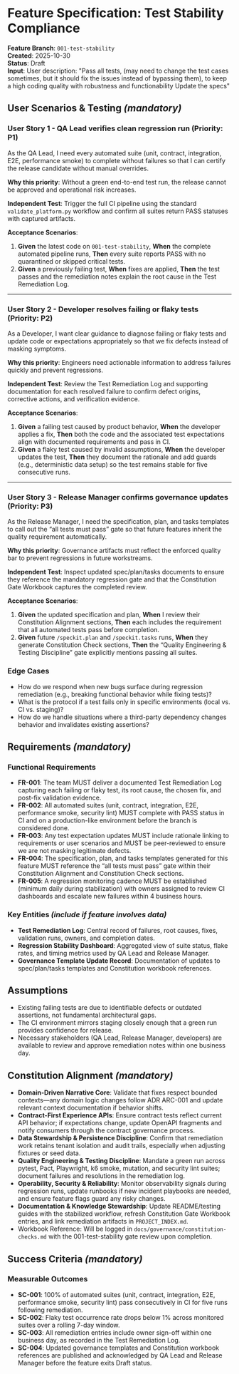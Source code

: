# Feature Specification: Test Stability Compliance

**Feature Branch**: `001-test-stability`  
**Created**: 2025-10-30  
**Status**: Draft  
**Input**: User description: "Pass all tests, (may need to change the test cases sometimes, but it should fix the issues instead of bypassing them), to keep a high coding quality with robustness and functionability Update the specs"

## User Scenarios & Testing *(mandatory)*

<!--
  IMPORTANT: User stories should be PRIORITIZED as user journeys ordered by importance.
  Each user story/journey must be INDEPENDENTLY TESTABLE - meaning if you implement just ONE of them,
  you should still have a viable MVP (Minimum Viable Product) that delivers value.
  
  Assign priorities (P1, P2, P3, etc.) to each story, where P1 is the most critical.
  Think of each story as a standalone slice of functionality that can be:
  - Developed independently
  - Tested independently
  - Deployed independently
  - Demonstrated to users independently
-->

### User Story 1 - QA Lead verifies clean regression run (Priority: P1)

As the QA Lead, I need every automated suite (unit, contract, integration, E2E, performance smoke) to complete without failures so that I can certify the release candidate without manual overrides.

**Why this priority**: Without a green end-to-end test run, the release cannot be approved and operational risk increases.

**Independent Test**: Trigger the full CI pipeline using the standard `validate_platform.py` workflow and confirm all suites return PASS statuses with captured artifacts.

**Acceptance Scenarios**:

1. **Given** the latest code on `001-test-stability`, **When** the complete automated pipeline runs, **Then** every suite reports PASS with no quarantined or skipped critical tests.  
2. **Given** a previously failing test, **When** fixes are applied, **Then** the test passes and the remediation notes explain the root cause in the Test Remediation Log.

---

### User Story 2 - Developer resolves failing or flaky tests (Priority: P2)

As a Developer, I want clear guidance to diagnose failing or flaky tests and update code or expectations appropriately so that we fix defects instead of masking symptoms.

**Why this priority**: Engineers need actionable information to address failures quickly and prevent regressions.

**Independent Test**: Review the Test Remediation Log and supporting documentation for each resolved failure to confirm defect origins, corrective actions, and verification evidence.

**Acceptance Scenarios**:

1. **Given** a failing test caused by product behavior, **When** the developer applies a fix, **Then** both the code and the associated test expectations align with documented requirements and pass in CI.  
2. **Given** a flaky test caused by invalid assumptions, **When** the developer updates the test, **Then** they document the rationale and add guards (e.g., deterministic data setup) so the test remains stable for five consecutive runs.

---

### User Story 3 - Release Manager confirms governance updates (Priority: P3)

As the Release Manager, I need the specification, plan, and tasks templates to call out the “all tests must pass” gate so that future features inherit the quality requirement automatically.

**Why this priority**: Governance artifacts must reflect the enforced quality bar to prevent regressions in future workstreams.

**Independent Test**: Inspect updated spec/plan/tasks documents to ensure they reference the mandatory regression gate and that the Constitution Gate Workbook captures the completed review.

**Acceptance Scenarios**:

1. **Given** the updated specification and plan, **When** I review their Constitution Alignment sections, **Then** each includes the requirement that all automated tests pass before completion.  
2. **Given** future `/speckit.plan` and `/speckit.tasks` runs, **When** they generate Constitution Check sections, **Then** the “Quality Engineering & Testing Discipline” gate explicitly mentions passing all suites.

### Edge Cases

<!--
  ACTION REQUIRED: The content in this section represents placeholders.
  Fill them out with the right edge cases.
-->

- How do we respond when new bugs surface during regression remediation (e.g., breaking functional behavior while fixing tests)?
- What is the protocol if a test fails only in specific environments (local vs. CI vs. staging)?
- How do we handle situations where a third-party dependency changes behavior and invalidates existing assertions?

## Requirements *(mandatory)*

<!--
  ACTION REQUIRED: The content in this section represents placeholders.
  Fill them out with the right functional requirements.
-->

### Functional Requirements

- **FR-001**: The team MUST deliver a documented Test Remediation Log capturing each failing or flaky test, its root cause, the chosen fix, and post-fix validation evidence.  
- **FR-002**: All automated suites (unit, contract, integration, E2E, performance smoke, security lint) MUST complete with PASS status in CI and on a production-like environment before the branch is considered done.  
- **FR-003**: Any test expectation updates MUST include rationale linking to requirements or user scenarios and MUST be peer-reviewed to ensure we are not masking legitimate defects.  
- **FR-004**: The specification, plan, and tasks templates generated for this feature MUST reference the “all tests must pass” gate within their Constitution Alignment and Constitution Check sections.  
- **FR-005**: A regression monitoring cadence MUST be established (minimum daily during stabilization) with owners assigned to review CI dashboards and escalate new failures within 4 business hours.

### Key Entities *(include if feature involves data)*

- **Test Remediation Log**: Central record of failures, root causes, fixes, validation runs, owners, and completion dates.  
- **Regression Stability Dashboard**: Aggregated view of suite status, flake rates, and timing metrics used by QA Lead and Release Manager.  
- **Governance Template Update Record**: Documentation of updates to spec/plan/tasks templates and Constitution workbook references.

## Assumptions

- Existing failing tests are due to identifiable defects or outdated assertions, not fundamental architectural gaps.  
- The CI environment mirrors staging closely enough that a green run provides confidence for release.  
- Necessary stakeholders (QA Lead, Release Manager, developers) are available to review and approve remediation notes within one business day.

## Constitution Alignment *(mandatory)*

- **Domain-Driven Narrative Core**: Validate that fixes respect bounded contexts—any domain logic changes follow ADR ARC-001 and update relevant context documentation if behavior shifts.  
- **Contract-First Experience APIs**: Ensure contract tests reflect current API behavior; if expectations change, update OpenAPI fragments and notify consumers through the contract governance process.  
- **Data Stewardship & Persistence Discipline**: Confirm that remediation work retains tenant isolation and audit trails, especially when adjusting fixtures or seed data.  
- **Quality Engineering & Testing Discipline**: Mandate a green run across pytest, Pact, Playwright, k6 smoke, mutation, and security lint suites; document failures and resolutions in the remediation log.  
- **Operability, Security & Reliability**: Monitor observability signals during regression runs, update runbooks if new incident playbooks are needed, and ensure feature flags guard any risky changes.  
- **Documentation & Knowledge Stewardship**: Update README/testing guides with the stabilized workflow, refresh Constitution Gate Workbook entries, and link remediation artifacts in `PROJECT_INDEX.md`.  
- Workbook Reference: Will be logged in `docs/governance/constitution-checks.md` with the 001-test-stability gate review upon completion.

## Success Criteria *(mandatory)*

<!--
  ACTION REQUIRED: Define measurable success criteria.
  These must be technology-agnostic and measurable.
-->

### Measurable Outcomes

- **SC-001**: 100% of automated suites (unit, contract, integration, E2E, performance smoke, security lint) pass consecutively in CI for five runs following remediation.  
- **SC-002**: Flaky test occurrence rate drops below 1% across monitored suites over a rolling 7-day window.  
- **SC-003**: All remediation entries include owner sign-off within one business day, as recorded in the Test Remediation Log.  
- **SC-004**: Updated governance templates and Constitution workbook references are published and acknowledged by QA Lead and Release Manager before the feature exits Draft status.
